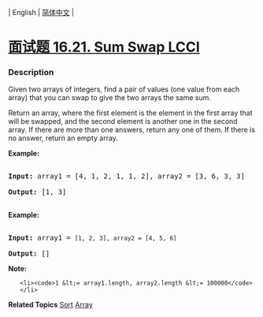 | English | [简体中文](README.md) |

# [面试题 16.21. Sum Swap LCCI](https://leetcode-cn.com/problems/sum-swap-lcci)
 ### Description
<p>Given two arrays of integers, find a pair of values (one value from each array) that you can swap to give the two arrays the same sum.</p>

<p>Return an array, where the first element is the element in the first array that will be swapped, and the second element is another one in the second array. If there are more than one answers, return any one of them. If there is no answer, return an empty array.</p>

<p><strong>Example:</strong></p>

<pre>
<strong>Input:</strong> array1 = [4, 1, 2, 1, 1, 2], array2 = [3, 6, 3, 3]
<strong>Output:</strong> [1, 3]
</pre>

<p><strong>Example:</strong></p>

<pre>
<strong>Input:</strong> array1 = <code>[1, 2, 3], array2 = [4, 5, 6]</code>
<strong>Output: </strong>[]</pre>

<p><strong>Note: </strong></p>

<ul>
	<li><code>1 &lt;= array1.length, array2.length &lt;= 100000</code></li>
</ul>

**Related Topics**  [Sort](https://leetcode-cn.com/tag/sort) [Array](https://leetcode-cn.com/tag/array) 